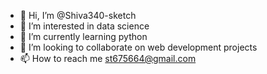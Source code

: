 - 👋 Hi, I’m @Shiva340-sketch 
- 👀 I’m interested in  data science
- 🌱 I’m currently learning   python
- 💞️ I’m looking to collaborate on web development projects
- 📫 How to reach me 
st675664@gmail.com

<!---
Shiva340-sketch/Shiva340-sketch is a ✨ special ✨ repository because its `README.md` (this file) appears on your GitHub profile.
You can click the Preview link to take a look at your changes.
--->
